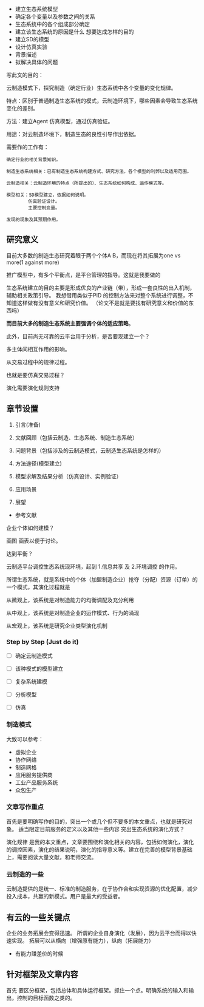 + 建立生态系统模型
+ 确定各个变量以及参数之间的关系
+ 生态系统中的各个组成部分确定
+ 建立该生态系统的原因是什么 想要达成怎样的目的
+ 建立SD的模型
+ 设计仿真实验
+ 背景描述
+ 拟解决具体的问题


写此文的目的：

云制造模式下，探究制造（确定行业）生态系统中各个变量的变化规律。

特点：区别于普通制造生态系统的模式，云制造环境下，哪些因素会导致生态系统变化的差别。

方法：建立Agent 仿真模型，通过仿真验证。

用途：对云制造环境下，制造生态的良性引导作出依据。

需要作的工作有：

	确定行业的相关背景知识。

	制造生态系统相关：已有制造生态系统构建方式、研究方法，各个模型的利弊以及适用范围。

	云制造相关：云制造环境的特点（所提出的）、生态系统如何构成、运作模式等。

	模型相关：SD模型建立，依据如何说明。
			仿真验证设计。
			主要控制变量。

	发现的现象及其预期作用。

## 研究意义

目前大多数的制造生态研究着眼于两个个体A B，而现在将其拓展为one vs more(1 against more)

推广模型中，有多个平衡点，是平台管理的指导。这就是我要做的

生态系统建立的目的主要是形成优良的产业链（带），形成一套良性的出入机制，辅助相关政策引导。
我想借用类似于PID 的控制方法来对整个系统进行调整，不知道这样做有没有意义和研究价值。
（论文不是就是要找有研究意义和价值的东西吗）

__而目前大多的制造生态系统主要强调个体的适应策略__。

此外，目前尚无可靠的云平台用于分析，是否要现建立一个？

多主体间相互作用的影响。

从交易过程中的规律过程。

也就是要仿真交易过程？

演化需要演化规则支持

## 章节设置

1. 引言(准备)

2. 文献回顾（包括云制造、生态系统、制造生态系统）

3. 问题背景（包括涉及的云制造模式，云制造生态系统是怎样的）

4. 方法途径(模型建立)

5. 模型求解及结果分析（仿真设计、实例验证）

6. 应用场景

7. 展望

+ 参考文献

企业个体如何建模？

画图 画表以便于讨论。

达到平衡？

云制造平台调控生态系统现环境，起到 1.信息共享 及 2.环境调控 的作用。

所谓生态系统，就是系统中的个体（加盟制造企业）抢夺（分配）资源（订单）的一个模式，其演化过程就是


从微观上，该系统是对制造能力的均衡调配及充分利用

从中观上，该系统是对制造企业的运作模式、行为的涌现

从宏观上，该系统是研究企业类型演化机制

### Step by Step (Just do it)
- [ ] 确定云制造模式
- [ ] 该种模式的模型建立
- [ ] 复杂系统建模
- [ ] 分析模型
- [ ] 仿真


### 制造模式
大致可以参考：
+ 虚拟企业
+ 协作网络
+ 制造网格
+ 应用服务提供商
+ 工业产品服务系统
+ 众包生产

### 文章写作重点
首先是要明确写作的目的，突出一个或几个但不要多的本文重点，也就是研究对象。
适当限定目前服务的定义以及其他一些内容
突出生态系统的演化方式？

演化规律 是我的本文重点，文章要围绕和演化相关的内容，包括如何演化，演化的调控因素，演化的结果说明，演化的指导意义等。建立在完善的模型背景基础上，需要阅读大量文献，和老师交流。

### 云制造的一些
云制造提供的是统一、标准的制造服务，在于协作合和实现资源的优化配置，减少投入成本，共赢的新模式。用户是最大的受益者。


## 有云的一些关键点
企业的业务拓展会变得迅速。 所谓的企业自身演化（发展），因为云平台而得以快速实现。 拓展可以从横向（增强原有能力），纵向（拓展能力）
+ 有能力赚差价的时候

## 针对框架及文章内容
首先 要区分框架，包括总体和具体运行框架。抓住一个点。明确系统的输入和输出，控制的目标函数之类的。
